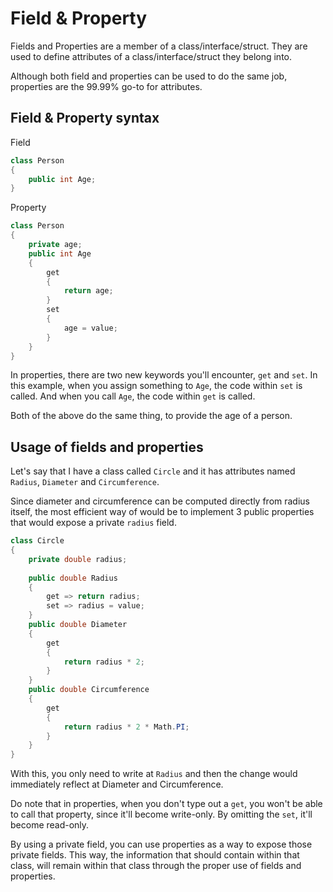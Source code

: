# Field & Property

Fields and Properties are a member of a class/interface/struct. They are used to define attributes of a class/interface/struct they belong into.


Although both field and properties can be used to do the same job, properties are the 99.99% go-to for attributes.

## Field & Property syntax

Field
```cs
class Person
{
    public int Age;
}
```

Property
```cs
class Person
{
    private age;
    public int Age
    {
        get
        {
            return age;
        }
        set
        {
            age = value;
        }
    }
}
```

In properties, there are two new keywords you'll encounter, `get` and `set`. In this example, when you assign something to `Age`, the code within `set` is called. And when you call `Age`, the code within `get` is called.

Both of the above do the same thing, to provide the age of a person.

## Usage of fields and properties

Let's say that I have a class called `Circle` and it has attributes named `Radius`, `Diameter` and `Circumference`.

Since diameter and circumference can be computed directly from radius itself, the most efficient way of  would be to implement 3 public properties that would expose a private `radius` field.
```cs
class Circle
{
    private double radius;
    
    public double Radius
    {
        get => return radius;
        set => radius = value;
    }
    public double Diameter
    {
        get
        {
            return radius * 2;
        }
    }
    public double Circumference
    {
        get
        {
            return radius * 2 * Math.PI;
        }
    }
}
```

With this, you only need to write at `Radius` and then the change would immediately reflect at Diameter and Circumference.

Do note that in properties, when you don't type out a `get`, you won't be able to call that property, since it'll become write-only. By omitting the `set`, it'll become read-only.

By using a private field, you can use properties as a way to expose those private fields. This way, the information that should contain within that class, will remain within that class through the proper use of fields and properties.